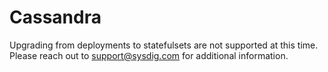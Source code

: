 # Cassandra

Upgrading from deployments to statefulsets are not supported at this time. Please reach out
to support@sysdig.com for additional information.